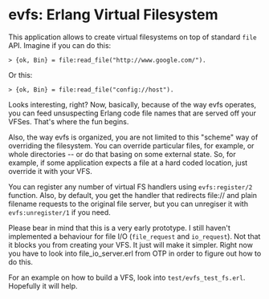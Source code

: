 evfs: Erlang Virtual Filesystem
===============================

This application allows to create virtual filesystems on top of standard
`file` API. Imagine if you can do this:

    > {ok, Bin} = file:read_file("http://www.google.com/").

Or this:

    > {ok, Bin} = file:read_file("config://host").

Looks interesting, right? Now, basically, because of the way evfs operates,
you can feed unsuspecting Erlang code file names that are served off your VFSes. 
That's where the fun begins.

Also, the way evfs is organized, you are not limited to this "scheme" way of overriding the
filesystem. You can override particular files, for example, or whole directories -- or
do that basing on some external state. So, for example, if some application expects a 
file at a hard coded location, just override it with your VFS.


You can register any number of virtual FS handlers using `evfs:register/2` function.
Also, by default, you get the handler that redirects file:// and plain filename requests
to the original file server, but you can unregiser it with `evfs:unregister/1` if you need.

Please bear in mind that this is a very early prototype. I still haven't implemented
a behaviour for file I/O (`file_request` and `io_request`). Not that it blocks you
from creating your VFS. It just will make it simpler. Right now you have to look into
file_io_server.erl from OTP in order to figure out how to do this.

For an example on how to build a VFS, look into `test/evfs_test_fs.erl`. Hopefully
it will help.